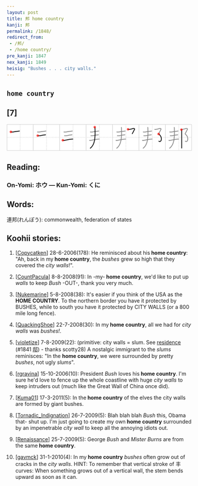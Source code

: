 ```yaml
---
layout: post
title: 邦 home country
kanji: 邦
permalink: /1848/
redirect_from:
 - /邦/
 - /home country/
pre_kanji: 1847
nex_kanji: 1849
heisig: "Bushes . . . city walls."
---
```


## `home country`

## [7]

<div class="stroke"><img src="../images/E982A6.png" /></div>

## Reading:

### On-Yomi: ホウ &mdash; Kun-Yomi: くに

## Words:

連邦(れんぽう): commonwealth, federation of states

## Koohii stories:

1) [<a href="http://kanji.koohii.com/profile/Copycatken">Copycatken</a>] 28-6-2006(178): He reminisced about his<strong> home country</strong>: &quot;Ah, back in my<strong> home country</strong>, the <em>bushes</em> grew so high that they covered the <em>city walls</em>!&quot;. 

2) [<a href="http://kanji.koohii.com/profile/CountPacula">CountPacula</a>] 8-8-2008(91): In -my-<strong> home country</strong>, we&#039;d like to put up <em>walls</em> to keep <em>Bush</em> -OUT-, thank you very much. 

3) [<a href="http://kanji.koohii.com/profile/Nukemarine">Nukemarine</a>] 5-8-2008(38): It&#039;s easier if you think of the USA as the<strong> HOME COUNTRY</strong>. To the northern border you have it protected by BUSHES, while to south you have it protected by CITY WALLS (or a 800 mile long fence). 

4) [<a href="http://kanji.koohii.com/profile/QuackingShoe">QuackingShoe</a>] 22-7-2008(30): In my<strong> home country</strong>, all we had for <em>city walls</em> was <em>bushes!</em>. 

5) [<a href="http://kanji.koohii.com/profile/violetize">violetize</a>] 7-8-2009(22): (primitive: city walls = slum. See <a href="../1841">residence</a> <span class="index">(#1841 <a href="http://jisho.org/kanji/details/邸">邸</a>)</span> - thanks scotty28) A nostalgic immigrant to the <em>slums</em> reminisces: &quot;In the <strong>home country</strong>, we were surrounded by pretty <em>bushes</em>, not ugly <em>slums</em>&quot;. 

6) [<a href="http://kanji.koohii.com/profile/rgravina">rgravina</a>] 15-10-2006(10): President <em>Bush</em> loves his<strong> home country</strong>. I&#039;m sure he&#039;d love to fence up the whole coastline with huge <em>city walls</em> to keep intruders out (much like the Great Wall of China once did). 

7) [<a href="http://kanji.koohii.com/profile/Kuma01">Kuma01</a>] 17-3-2011(5): In the<strong> home country</strong> of the elves the city walls are formed by giant bushes. 

8) [<a href="http://kanji.koohii.com/profile/Tornadic_Indignation">Tornadic_Indignation</a>] 26-7-2009(5): Blah blah blah <em>Bush</em> this, Obama that- shut up. I&#039;m just going to create my own<strong> home country</strong> surrounded by an impenetrable <em>city wall</em> to keep all the annoying idiots out. 

9) [<a href="http://kanji.koohii.com/profile/Renaissance">Renaissance</a>] 25-7-2009(5): George <em>Bush</em> and <em>Mister Burns</em> are from the same<strong> home country</strong>. 

10) [<a href="http://kanji.koohii.com/profile/gavmck">gavmck</a>] 31-1-2010(4): In my<strong> home country</strong> <em>bushes</em> often grow out of cracks in the <em>city walls</em>. HINT: To remember that vertical stroke of 丰 curves: When something grows out of a vertical wall, the stem bends upward as soon as it can. 

